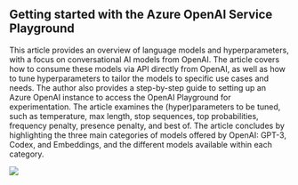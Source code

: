 ## Getting started with the Azure OpenAI Service Playground

This article provides an overview of language models and hyperparameters, with a focus on conversational AI models from OpenAI. The article covers how to consume these models via API directly from OpenAI, as well as how to tune hyperparameters to tailor the models to specific use cases and needs. The author also provides a step-by-step guide to setting up an Azure OpenAI instance to access the OpenAI Playground for experimentation. The article examines the (hyper)parameters to be tuned, such as temperature, max length, stop sequences, top probabilities, frequency penalty, presence penalty, and best of. The article concludes by highlighting the three main categories of models offered by OpenAI: GPT-3, Codex, and Embeddings, and the different models available within each category.

![](playground.gif)
